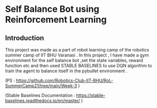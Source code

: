 # Self Balance Bot using Reinforcement Learning 
## Introduction 
This project was made as a part of robot learning camp of the robotics summer camp of IIT BHU Varanasi . In this project , I have made a gym environment for the self balance bot 
,set the state variables, reward function etc and then used STABLE BASELINES to use DQN algorithm to train the agent to balance itself in the pybullet environment . 

(PS : https://github.com/Robotics-Club-IIT-BHU/RoL-SummerCamp21/tree/main/Week-3 )

(Stable Baselines Documentation : https://stable-baselines.readthedocs.io/en/master/ )

